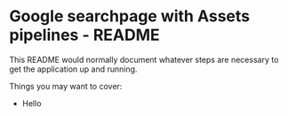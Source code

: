 # Google searchpage with Assets pipelines - README

This README would normally document whatever steps are necessary to get the
application up and running.

Things you may want to cover:

* Hello
